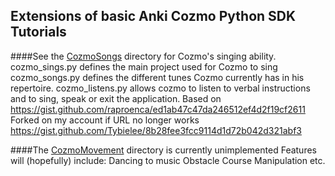 ## Extensions of basic Anki Cozmo Python SDK Tutorials

####See the [CozmoSongs](CozmoSongs) directory for Cozmo's singing ability.
    cozmo_sings.py defines the main project used for Cozmo to sing
    cozmo_songs.py defines the different tunes Cozmo currently has in his repertoire.
    cozmo_listens.py allows cozmo to listen to verbal instructions and to sing, speak or exit the application.
        Based on https://gist.github.com/raproenca/ed1ab47c47da246512ef4d2f19cf2611
        Forked on my account if URL no longer works https://gist.github.com/Tybielee/8b28fee3fcc9114d1d72b042d321abf3
    
####The [CozmoMovement](CozmoMovement) directory is currently unimplemented 
    Features will (hopefully) include:
        Dancing to music
        Obstacle Course Manipulation
        etc.
        
